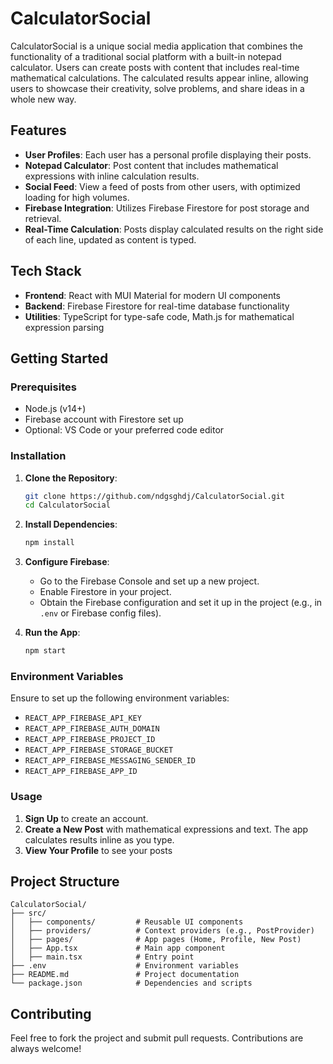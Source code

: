 # CalculatorSocial

CalculatorSocial is a unique social media application that combines the functionality of a traditional social platform with a built-in notepad calculator. Users can create posts with content that includes real-time mathematical calculations. The calculated results appear inline, allowing users to showcase their creativity, solve problems, and share ideas in a whole new way.

## Features

- **User Profiles**: Each user has a personal profile displaying their posts.
- **Notepad Calculator**: Post content that includes mathematical expressions with inline calculation results.
- **Social Feed**: View a feed of posts from other users, with optimized loading for high volumes.
- **Firebase Integration**: Utilizes Firebase Firestore for post storage and retrieval.
- **Real-Time Calculation**: Posts display calculated results on the right side of each line, updated as content is typed.

## Tech Stack

- **Frontend**: React with MUI Material for modern UI components
- **Backend**: Firebase Firestore for real-time database functionality
- **Utilities**: TypeScript for type-safe code, Math.js for mathematical expression parsing

## Getting Started

### Prerequisites

- Node.js (v14+)
- Firebase account with Firestore set up
- Optional: VS Code or your preferred code editor

### Installation

1. **Clone the Repository**:
   ```bash
   git clone https://github.com/ndgsghdj/CalculatorSocial.git
   cd CalculatorSocial
   ```

2. **Install Dependencies**:
   ```bash
   npm install
   ```

3. **Configure Firebase**:
   - Go to the Firebase Console and set up a new project.
   - Enable Firestore in your project.
   - Obtain the Firebase configuration and set it up in the project (e.g., in `.env` or Firebase config files).

4. **Run the App**:
   ```bash
   npm start
   ```

### Environment Variables

Ensure to set up the following environment variables:

- `REACT_APP_FIREBASE_API_KEY`
- `REACT_APP_FIREBASE_AUTH_DOMAIN`
- `REACT_APP_FIREBASE_PROJECT_ID`
- `REACT_APP_FIREBASE_STORAGE_BUCKET`
- `REACT_APP_FIREBASE_MESSAGING_SENDER_ID`
- `REACT_APP_FIREBASE_APP_ID`

### Usage

1. **Sign Up** to create an account.
2. **Create a New Post** with mathematical expressions and text. The app calculates results inline as you type.
3. **View Your Profile** to see your posts

## Project Structure

```plaintext
CalculatorSocial/
├── src/
│   ├── components/         # Reusable UI components
│   ├── providers/          # Context providers (e.g., PostProvider)
│   ├── pages/              # App pages (Home, Profile, New Post)
│   ├── App.tsx             # Main app component
│   ├── main.tsx            # Entry point
├── .env                    # Environment variables
├── README.md               # Project documentation
└── package.json            # Dependencies and scripts
```

## Contributing

Feel free to fork the project and submit pull requests. Contributions are always welcome!
